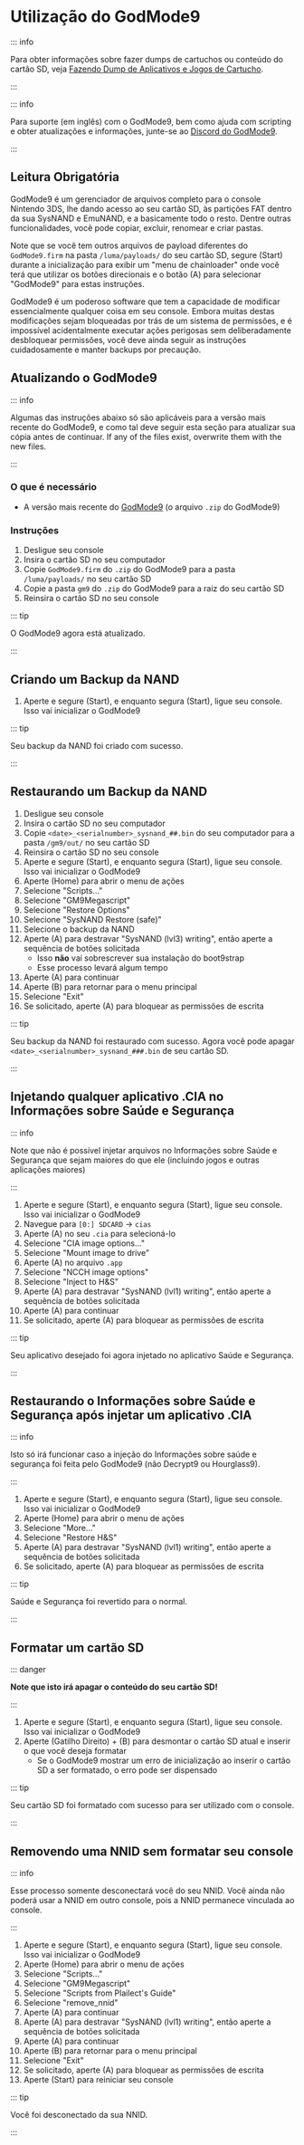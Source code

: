 # Utilização do GodMode9

::: info

Para obter informações sobre fazer dumps de cartuchos ou conteúdo do cartão SD, veja [Fazendo Dump de Aplicativos e Jogos de Cartucho](dumping-titles-and-game-cartridges).

:::

::: info

Para suporte (em inglês) com o GodMode9, bem como ajuda com scripting e obter atualizações e informações, junte-se ao [Discord do GodMode9](https://discord.gg/BRcbvtFxX4).

:::

## Leitura Obrigatória

GodMode9 é um gerenciador de arquivos completo para o console Nintendo 3DS, lhe dando acesso ao seu cartão SD, às partições FAT dentro da sua SysNAND e EmuNAND, e a basicamente todo o resto. Dentre outras funcionalidades, você pode copiar, excluir, renomear e criar pastas.

Note que se você tem outros arquivos de payload diferentes do `GodMode9.firm` na pasta `/luma/payloads/` do seu cartão SD, segure (Start) durante a inicialização para exibir um "menu de chainloader" onde você terá que utilizar os botões direcionais e o botão (A) para selecionar "GodMode9" para estas instruções.

GodMode9 é um poderoso software que tem a capacidade de modificar essencialmente qualquer coisa em seu console. Embora muitas destas modificações sejam bloqueadas por trás de um sistema de permissões, e é impossível acidentalmente executar ações perigosas sem deliberadamente desbloquear permissões, você deve ainda seguir as instruções cuidadosamente e manter backups por precaução.

## Atualizando o GodMode9

::: info

Algumas das instruções abaixo só são aplicáveis para a versão mais recente do GodMode9, e como tal deve seguir esta seção para atualizar sua cópia antes de continuar. If any of the files exist, overwrite them with the new files.

:::

### O que é necessário

- A versão mais recente do [GodMode9](https://github.com/d0k3/GodMode9/releases/latest) (o arquivo `.zip` do GodMode9)

### Instruções

1. Desligue seu console
2. Insira o cartão SD no seu computador
3. Copie `GodMode9.firm` do `.zip` do GodMode9 para a pasta `/luma/payloads/` no seu cartão SD
4. Copie a pasta `gm9` do `.zip` do GodMode9 para a raiz do seu cartão SD
5. Reinsira o cartão SD no seu console

::: tip

O GodMode9 agora está atualizado.

:::

## Criando um Backup da NAND

1. Aperte e segure (Start), e enquanto segura (Start), ligue seu console. Isso vai inicializar o GodMode9

<!--@include: ./_include/nand-backup.md -->

::: tip

Seu backup da NAND foi criado com sucesso.

:::

## Restaurando um Backup da NAND

1. Desligue seu console
2. Insira o cartão SD no seu computador
3. Copie `<date>_<serialnumber>_sysnand_##.bin` do seu computador para a pasta `/gm9/out/` no seu cartão SD
4. Reinsira o cartão SD no seu console
5. Aperte e segure (Start), e enquanto segura (Start), ligue seu console. Isso vai inicializar o GodMode9
6. Aperte (Home) para abrir o menu de ações
7. Selecione "Scripts..."
8. Selecione "GM9Megascript"
9. Selecione "Restore Options"
10. Selecione "SysNAND Restore (safe)"
11. Selecione o backup da NAND
12. Aperte (A) para destravar "SysNAND (lvl3) writing", então aperte a sequência de botões solicitada
    - Isso **não** vai sobrescrever sua instalação do boot9strap
    - Esse processo levará algum tempo
13. Aperte (A) para continuar
14. Aperte (B) para retornar para o menu principal
15. Selecione "Exit"
16. Se solicitado, aperte (A) para bloquear as permissões de escrita

::: tip

Seu backup da NAND foi restaurado com sucesso. Agora você pode apagar `<date>_<serialnumber>_sysnand_###.bin` de seu cartão SD.

:::

## Injetando qualquer aplicativo .CIA no Informações sobre Saúde e Segurança

::: info

Note que não é possível injetar arquivos no Informações sobre Saúde e Segurança que sejam maiores do que ele (incluindo jogos e outras aplicações maiores)

:::

1. Aperte e segure (Start), e enquanto segura (Start), ligue seu console. Isso vai inicializar o GodMode9
2. Navegue para `[0:] SDCARD` -> `cias`
3. Aperte (A) no seu `.cia` para selecioná-lo
4. Selecione "CIA image options..."
5. Selecione "Mount image to drive"
6. Aperte (A) no arquivo `.app`
7. Selecione "NCCH image options"
8. Selecione "Inject to H&S"
9. Aperte (A) para destravar "SysNAND (lvl1) writing", então aperte a sequência de botões solicitada
10. Aperte (A) para continuar
11. Se solicitado, aperte (A) para bloquear as permissões de escrita

::: tip

Seu aplicativo desejado foi agora injetado no aplicativo Saúde e Segurança.

:::

## Restaurando o Informações sobre Saúde e Segurança após injetar um aplicativo .CIA

::: info

Isto só irá funcionar caso a injeção do Informações sobre saúde e segurança foi feita pelo GodMode9 (não Decrypt9 ou Hourglass9).

:::

1. Aperte e segure (Start), e enquanto segura (Start), ligue seu console. Isso vai inicializar o GodMode9
2. Aperte (Home) para abrir o menu de ações
3. Selecione "More..."
4. Selecione "Restore H&S"
5. Aperte (A) para destravar "SysNAND (lvl1) writing", então aperte a sequência de botões solicitada
6. Se solicitado, aperte (A) para bloquear as permissões de escrita

::: tip

Saúde e Segurança foi revertido para o normal.

:::

## Formatar um cartão SD

::: danger

**Note que isto irá apagar o conteúdo do seu cartão SD!**

:::

1. Aperte e segure (Start), e enquanto segura (Start), ligue seu console. Isso vai inicializar o GodMode9
2. Aperte (Gatilho Direito) + (B) para desmontar o cartão SD atual e inserir o que você deseja formatar
    - Se o GodMode9 mostrar um erro de inicialização ao inserir o cartão SD a ser formatado, o erro pode ser dispensado

<!--@include: ./_include/format-sd-gm9.md -->

::: tip

Seu cartão SD foi formatado com sucesso para ser utilizado com o console.

:::

## Removendo uma NNID sem formatar seu console

::: info

Esse processo somente desconectará você do seu NNID. Você ainda não poderá usar a NNID em outro console, pois a NNID permanece vinculada ao console.

:::

1. Aperte e segure (Start), e enquanto segura (Start), ligue seu console. Isso vai inicializar o GodMode9
2. Aperte (Home) para abrir o menu de ações
3. Selecione "Scripts..."
4. Selecione "GM9Megascript"
5. Selecione "Scripts from Plailect's Guide"
6. Selecione "remove_nnid"
7. Aperte (A) para continuar
8. Aperte (A) para destravar "SysNAND (lvl1) writing", então aperte a sequência de botões solicitada
9. Aperte (A) para continuar
10. Aperte (B) para retornar para o menu principal
11. Selecione "Exit"
12. Se solicitado, aperte (A) para bloquear as permissões de escrita
13. Aperte (Start) para reiniciar seu console

::: tip

Você foi desconectado da sua NNID.

:::
